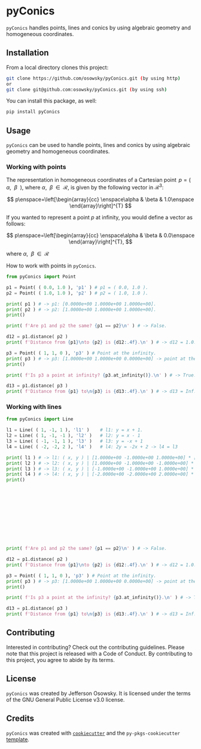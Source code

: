 # pyConics

`pyConics` handles points, lines and conics by using algebraic geometry
 and homogeneous coordinates.

## Installation

From a local directory clones this project:

```bash
git clone https://github.com/osowsky/pyConics.git (by using http)
or
git clone git@github.com:osowsky/pyConics.git (by using ssh)
```

You can install this package, as well:

```bash
pip install pyConics
```

## Usage

`pyConics` can be used to handle points, lines and conics by using algebraic
geometry and homogeneous coordinates.

### Working with points

The representation in homogeneous coordinates of a Cartesian point
$\,p = (\enspace\alpha,\enspace\beta\enspace)$, where
$\alpha,\enspace\beta\enspace\in\enspace\mathcal{R}$,
is given by the following vector in $\mathcal{R}^3$:

$$
p\enspace=\left[\begin{array}{cc}
\enspace\alpha & \beta & 1.0\enspace
\end{array}\right]^{T}
$$

If you wanted to represent a point $p$ at infinity, you would define a
vector as follows:

$$
p\enspace=\left[\begin{array}{cc}
\enspace\alpha & \beta & 0.0\enspace
\end{array}\right]^{T},
$$

where $\alpha,\enspace\beta\enspace\in\enspace\mathcal{R}$

How to work with points in `pyConics`.

```python
from pyConics import Point

p1 = Point( ( 0.0, 1.0 ), 'p1' ) # p1 = ( 0.0, 1.0 ).
p2 = Point( ( 1.0, 1.0 ), 'p2' ) # p2 = ( 1.0, 1.0 ).

print( p1 ) # -> p1: [0.0000e+00 1.0000e+00 1.0000e+00].
print( p2 ) # -> p2: [1.0000e+00 1.0000e+00 1.0000e+00].
print()

print( f'Are p1 and p2 the same? {p1 == p2}\n' ) # -> False.

d12 = p1.distance( p2 )
print( f'Distance from {p1}\nto {p2} is {d12:.4f}.\n' ) # -> d12 = 1.0.

p3 = Point( ( 1, 1, 0 ), 'p3' ) # Point at the infinity.
print( p3 ) # -> p3: [1.0000e+00 1.0000e+00 0.0000e+00] -> point at the infinity.
print()

print( f'Is p3 a point at infinity? {p3.at_infinity()}.\n' ) # -> True.

d13 = p1.distance( p3 )
print( f'Distance from {p1} to\n{p3} is {d13:.4f}.\n' ) # -> d13 = Inf.
```

### Working with lines

```python
from pyConics import Line

l1 = Line( ( 1, -1, 1 ), 'l1' )    # l1: y = x + 1.
l2 = Line( ( 1, -1, -1 ), 'l2' )   # l2: y = x - 1
l3 = Line( ( -1, -1, 1 ), 'l3' )   # l3: y = -x + 1
l4 = Line( ( -2, -2, 2 ), 'l4' )   # l4: 2y = -2x + 2 -> l4 = l3

print( l1 ) # -> l1: ( x, y ) | [1.0000e+00 -1.0000e+00 1.0000e+00] * [ x y 1 ]' = 0.
print( l2 ) # -> l2: ( x, y ) | [1.0000e+00 -1.0000e+00 -1.0000e+00] * [ x y 1 ]' = 0.
print( l3 ) # -> l3: ( x, y ) | [-1.0000e+00 -1.0000e+00 1.0000e+00] * [ x y 1 ]' = 0.
print( l4 ) # -> l4: ( x, y ) | [-2.0000e+00 -2.0000e+00 2.0000e+00] * [ x y 1 ]' = 0.
print()












print( f'Are p1 and p2 the same? {p1 == p2}\n' ) # -> False.

d12 = p1.distance( p2 )
print( f'Distance from {p1}\nto {p2} is {d12:.4f}.\n' ) # -> d12 = 1.0.

p3 = Point( ( 1, 1, 0 ), 'p3' ) # Point at the infinity.
print( p3 ) # -> p3: [1.0000e+00 1.0000e+00 0.0000e+00] -> point at the infinity.
print()

print( f'Is p3 a point at the infinity? {p3.at_infinity()}.\n' ) # -> True.

d13 = p1.distance( p3 )
print( f'Distance from {p1} to\n{p3} is {d13:.4f}.\n' ) # -> d13 = Inf.
```

## Contributing

Interested in contributing? Check out the contributing guidelines.
Please note that this project is released with a Code of Conduct.
By contributing to this project, you agree to abide by its terms.

## License

`pyConics` was created by Jefferson Osowsky.
It is licensed under the terms of the GNU General Public License v3.0 license.

## Credits

`pyConics` was created with [`cookiecutter`](https://cookiecutter.readthedocs.io/en/latest/)
and the `py-pkgs-cookiecutter` [template](https://github.com/py-pkgs/py-pkgs-cookiecutter).
